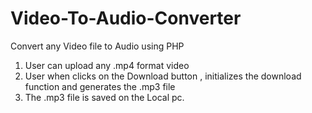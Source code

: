# Video-To-Audio-Converter
Convert any Video file to Audio using PHP
1) User can upload any .mp4 format video 
2) User when clicks on the Download button , initializes the download function and generates the .mp3 file
3) The .mp3 file is saved on the Local pc.
